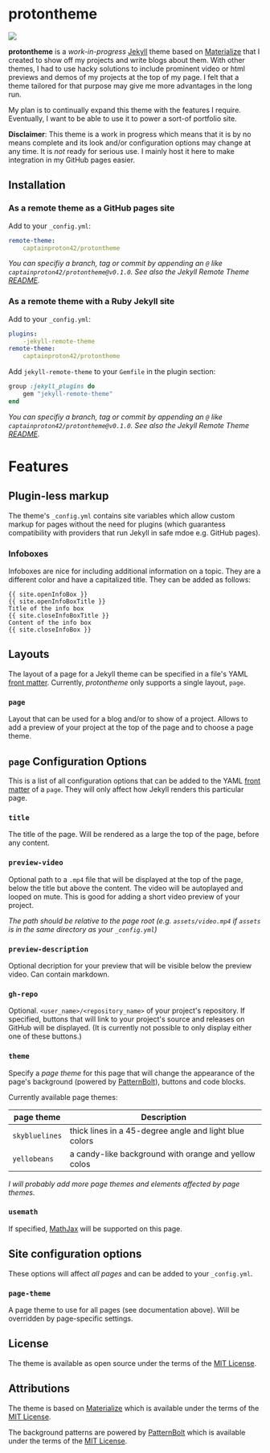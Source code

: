 # protontheme

![](assets/demo.gif)

**protontheme** is a *work-in-progress* [Jekyll](https://jekyllrb.com/) theme based on [Materialize](https://materializecss.com/) that I created to show off my projects and write blogs about them. With other themes, I had to use hacky solutions to include prominent video or html previews and demos of my projects at the top of my page. I felt that a theme tailored for that purpose may give me more advantages in the long run.

My plan is to continually expand this theme with the features I require. Eventually, I want to be able to use it to power a sort-of portfolio site.

**Disclaimer**: This theme is a work in progress which means that it is by no means complete and its look and/or configuration options may change at any time. It is *not* ready for serious use. I mainly host it here to make integration in my GitHub pages easier.

## Installation

### As a remote theme as a GitHub pages site

Add to your `_config.yml`:
```yaml
remote-theme:
    captainproton42/protontheme
```

*You can specifiy a branch, tag or commit by appending an `@` like `captainproton42/protontheme@v0.1.0`. See also the Jekyll Remote Theme [README](https://github.com/benbalter/jekyll-remote-theme#declaring-your-theme).*

### As a remote theme with a Ruby Jekyll site

Add to your `_config.yml`:

```yaml
plugins:
    -jekyll-remote-theme
remote-theme:
    captainproton42/protontheme
```

Add `jekyll-remote-theme` to your `Gemfile` in the plugin section:

```ruby
group :jekyll_plugins do
    gem "jekyll-remote-theme"
end
```

*You can specifiy a branch, tag or commit by appending an `@` like `captainproton42/protontheme@v0.1.0`. See also the Jekyll Remote Theme [README](https://github.com/benbalter/jekyll-remote-theme#declaring-your-theme).*

# Features

## Plugin-less markup

The theme's `_config.yml` contains site variables which allow custom markup for pages without the need for plugins (which guarantess compatibility with providers that run Jekyll in safe mdoe e.g. GitHub pages).

### Infoboxes

Infoboxes are nice for including additional information on a topic. They are a different color and have a capitalized title. They can be added as follows:

```
{{ site.openInfoBox }}
{{ site.openInfoBoxTitle }}
Title of the info box
{{ site.closeInfoBoxTitle }}
Content of the info box
{{ site.closeInfoBox }}
```

## Layouts

The layout of a page for a Jekyll theme can be specified in a file's YAML [front matter](https://jekyllrb.com/docs/front-matter/). Currently, *protontheme* only supports a single layout, `page`.

### `page`

Layout that can be used for a blog and/or to show of a project. Allows to add a preview of your project at the top of the page and to choose a page theme.

## `page` Configuration Options

This is a list of all configuration options that can be added to the YAML [front matter](https://jekyllrb.com/docs/front-matter/) of a `page`. They will only affect how Jekyll renders this particular page.

### `title`

The title of the page. Will be rendered as a large the top of the page, before any content.

### `preview-video`

Optional path to a `.mp4` file that will be displayed at the top of the page, below the title but above the content. The video will be autoplayed and looped on mute. This is good for adding a short video preview of your project.

*The path should be relative to the page root (e.g. `assets/video.mp4` if `assets` is in the same directory as your `_config.yml`)*

### `preview-description`

Optional decription for your preview that will be visible below the preview video. Can contain markdown.

### `gh-repo`

Optional. `<user_name>/<repository_name>` of your project's repository. If specified, buttons that will link to your project's source and releases on GitHub will be displayed. (It is currently not possible to only display either one of these buttons.)

### `theme`

Specify a *page theme* for this page that will change the appearance of the page's background (powered by [PatternBolt](https://github.com/buseca/patternbolt)), buttons and code blocks.

Currently available page themes:

| page theme     | Description                                            |
|----------------|--------------------------------------------------------|
| `skybluelines` | thick lines in a 45-degree angle and light blue colors |
| `yellobeans`   | a candy-like background with orange and yellow colos   |

*I will probably add more page themes and elements affected by page themes.*

### `usemath`

If specified, [MathJax](https://www.mathjax.org/) will be supported on this page.

## Site configuration options

These options will affect *all pages* and can be added to your `_config.yml`.

### `page-theme`

A page theme to use for all pages (see documentation above). Will be overridden by page-specific settings.

## License

The theme is available as open source under the terms of the [MIT License](https://opensource.org/licenses/MIT).

## Attributions
The theme is based on [Materialize](https://materializecss.com/) which is available under the terms of the [MIT License](https://opensource.org/licenses/MIT).

The background patterns are powered by [PatternBolt](https://github.com/buseca/patternbolt) which is available under the terms of the [MIT License](https://opensource.org/licenses/MIT).
